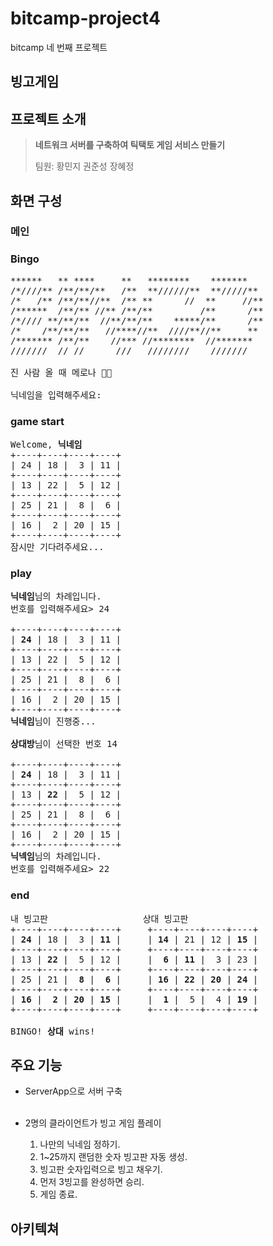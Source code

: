 # bitcamp-project4

bitcamp 네 번째 프로젝트

## 빙고게임

## 프로젝트 소개

<blockquote>
    <strong>네트워크 서버를 구축하여 틱택토 게임 서비스 만들기</strong>
    <p>팀원: 황민지 권준성 장혜정</p>
</blockquote>

## 화면 구성

### 메인
### Bingo
<pre>
******   ** ****     **   ********    *******  
/*////** /**/**/**   /**  **//////**  **/////** 
/*   /** /**/**//**  /** **      //  **     //**
/******  /**/** //** /**/**         /**      /**
/*//// **/**/**  //**/**/**    *****/**      /**
/*    /**/**/**   //****//**  ////**//**     ** 
/******* /**/**    //*** //********  //*******  
///////  // //      ///   ////////    ///////   

진 사람 올 때 메로나 🍈🍦

닉네임을 입력해주세요:
</pre>

### game start

<pre>
Welcome, <strong>닉네임</strong>
+----+----+----+----+
| 24 | 18 |  3 | 11 |
+----+----+----+----+
| 13 | 22 |  5 | 12 |
+----+----+----+----+
| 25 | 21 |  8 |  6 |
+----+----+----+----+
| 16 |  2 | 20 | 15 |
+----+----+----+----+
잠시만 기다려주세요...
</pre>

### play

<pre>
<strong>닉네임</strong>님의 차례입니다.
번호를 입력해주세요> 24

+----+----+----+----+
| <strong>24</strong> | 18 |  3 | 11 |
+----+----+----+----+
| 13 | 22 |  5 | 12 |
+----+----+----+----+
| 25 | 21 |  8 |  6 |
+----+----+----+----+
| 16 |  2 | 20 | 15 |
+----+----+----+----+
<strong>닉네임</strong>님이 진행중...
    
<strong>상대방</strong>님이 선택한 번호 14

+----+----+----+----+
| <strong>24</strong> | 18 |  3 | 11 |
+----+----+----+----+
| 13 | <strong>22</strong> |  5 | 12 |
+----+----+----+----+
| 25 | 21 |  8 |  6 |
+----+----+----+----+
| 16 |  2 | 20 | 15 |
+----+----+----+----+
<strong>닉넥임</strong>님의 차례입니다.
번호를 입력해주세요> 22
</pre>

### end

<pre>
내 빙고판                  상대 빙고판
+----+----+----+----+     +----+----+----+----+
| <strong>24</strong> | 18 |  3 | <strong>11</strong> |     | <strong>14</strong> | 21 | 12 | <strong>15</strong> |
+----+----+----+----+     +----+----+----+----+
| 13 | <strong>22</strong> |  5 | 12 |     |  <strong>6</strong> | <strong>11</strong> |  3 | 23 |
+----+----+----+----+     +----+----+----+----+
| 25 | 21 |  <strong>8</strong> |  <strong>6</strong> |     | <strong>16</strong> | <strong>22</strong> | <strong>20</strong> | <strong>24</strong> |
+----+----+----+----+     +----+----+----+----+
| <strong>16</strong> |  <strong>2</strong> | <strong>20</strong> | <strong>15</strong> |     |  <strong>1</strong> |  5 |  4 | <strong>19</strong> |
+----+----+----+----+     +----+----+----+----+

BINGO! <strong>상대</strong> wins!
</pre>

## 주요 기능
- ServerApp으로 서버 구축<br><br>

- 2명의 클라이언트가 빙고 게임 플레이
    1. 나만의 닉네임 정하기.
    2. 1~25까지 랜덤한 숫자 빙고판 자동 생성.
    3. 빙고판 숫자입력으로 빙고 채우기.
    4. 먼저 3빙고를 완성하면 승리.
    5. 게임 종료.

## 아키텍쳐
